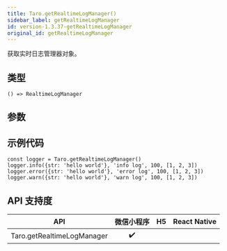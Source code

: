 ```yaml
---
title: Taro.getRealtimeLogManager()
sidebar_label: getRealtimeLogManager
id: version-1.3.37-getRealtimeLogManager
original_id: getRealtimeLogManager
---
```


获取实时日志管理器对象。

## 类型

```tsx
() => RealtimeLogManager
```

## 参数

## 示例代码

```tsx
const logger = Taro.getRealtimeLogManager()
logger.info({str: 'hello world'}, 'info log', 100, [1, 2, 3])
logger.error({str: 'hello world'}, 'error log', 100, [1, 2, 3])
logger.warn({str: 'hello world'}, 'warn log', 100, [1, 2, 3])
```

## API 支持度

| API | 微信小程序 | H5 | React Native |
| :---: | :---: | :---: | :---: |
| Taro.getRealtimeLogManager | ✔️ |  |  |
